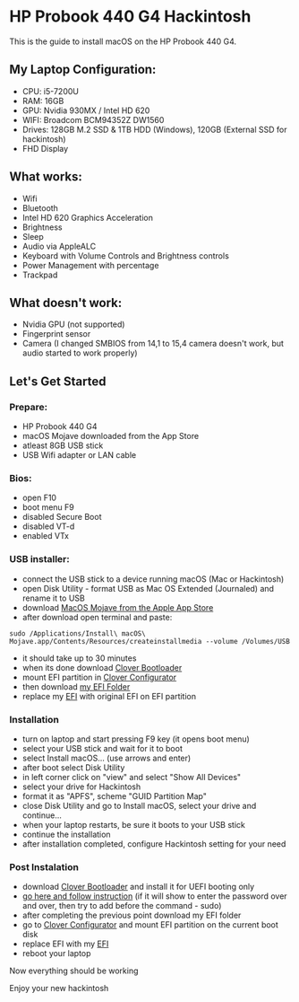 # HP Probook 440 G4 Hackintosh
This is the guide to install macOS on the HP Probook 440 G4.
## My Laptop Configuration:
- CPU: i5-7200U
- RAM: 16GB
- GPU: Nvidia 930MX / Intel HD 620
- WIFI: Broadcom BCM94352Z DW1560
- Drives: 128GB M.2 SSD & 1TB HDD (Windows), 120GB (External SSD for hackintosh)
- FHD Display
## What works:
- Wifi
- Bluetooth
- Intel HD 620 Graphics Acceleration
- Brightness
- Sleep
- Audio via AppleALC
- Keyboard with Volume Controls and Brightness controls
- Power Management with percentage
- Trackpad
## What doesn't work:
- Nvidia GPU (not supported)
- Fingerprint sensor
- Camera (I changed SMBIOS from 14,1 to 15,4 camera doesn't work, but audio started to work properly)
## Let's Get Started
### Prepare:
- HP Probook 440 G4
- macOS Mojave downloaded from the App Store
- atleast 8GB USB stick
- USB Wifi adapter or LAN cable
### Bios:
- open F10
- boot menu F9
- disabled Secure Boot
- disabled VT-d
- enabled VTx
### USB installer:
- connect the USB stick to a device running macOS (Mac or Hackintosh)
- open Disk Utility - format USB as Mac OS Extended (Journaled) and rename it to USB
- download [MacOS Mojave from the Apple App Store](https://apps.apple.com/us/app/macos-mojave/id1398502828?mt=12)
- after download open terminal and paste:
```
sudo /Applications/Install\ macOS\ Mojave.app/Contents/Resources/createinstallmedia --volume /Volumes/USB
```
- it should take up to 30 minutes
- when its done download [Clover Bootloader](https://sourceforge.net/projects/cloverefiboot/)
- mount EFI partition in [Clover Configurator](https://www.tonymacx86.com/resources/clover-configurator.429/)
- then download [my EFI Folder](./EFI.zip)
- replace my [EFI](./EFI.zip) with original EFI on EFI partition
### Installation
- turn on laptop and start pressing F9 key (it opens boot menu)
- select your USB stick and wait for it to boot
- select Install macOS... (use arrows and enter)
- after boot select Disk Utility
- in left corner click on "view" and select "Show All Devices"
- select your drive for Hackintosh
- format it as "APFS", scheme "GUID Partition Map"
- close Disk Utility and go to Install macOS, select your drive and continue...
- when your laptop restarts, be sure it boots to your USB stick
- continue the installation
- after installation completed, configure Hackintosh setting for your need
### Post Instalation
- download [Clover Bootloader](https://sourceforge.net/projects/cloverefiboot/) and install it for UEFI booting only
- [go here and follow instruction](https://www.tonymacx86.com/threads/guide-hp-probook-elitebook-zbook-using-clover-uefi-hotpatch.261719/) (if it will show to enter the password over and over, then try to add before the command - sudo)
- after completing the previous point download my EFI folder
- go to [Clover Configurator](https://www.tonymacx86.com/resources/clover-configurator.429/) and mount EFI partition on the current boot disk
- replace EFI with my [EFI](./EFI.zip)
- reboot your laptop 

Now everything should be working

Enjoy your new hackintosh
